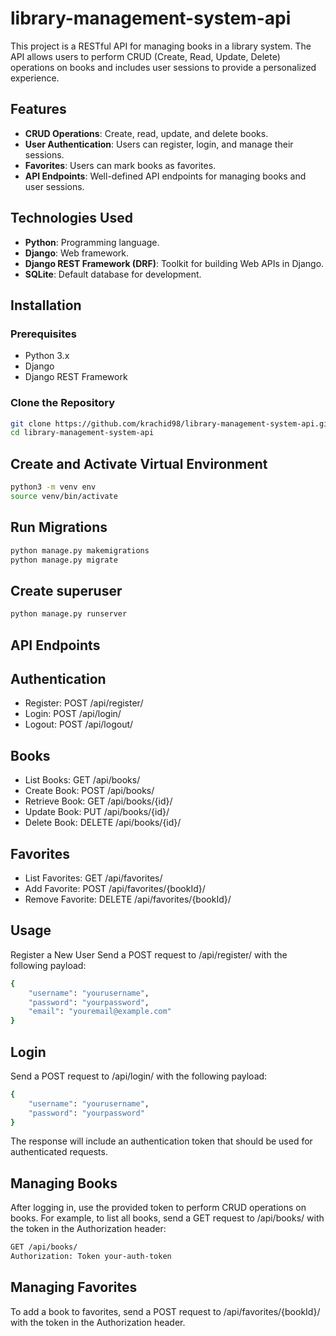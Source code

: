 # library-management-system-api
This project is a RESTful API for managing books in a library system. The API allows users to perform CRUD (Create, Read, Update, Delete) operations on books and includes user sessions to provide a personalized experience.

## Features

- **CRUD Operations**: Create, read, update, and delete books.
- **User Authentication**: Users can register, login, and manage their sessions.
- **Favorites**: Users can mark books as favorites.
- **API Endpoints**: Well-defined API endpoints for managing books and user sessions.

## Technologies Used

- **Python**: Programming language.
- **Django**: Web framework.
- **Django REST Framework (DRF)**: Toolkit for building Web APIs in Django.
- **SQLite**: Default database for development.

## Installation

### Prerequisites

- Python 3.x
- Django
- Django REST Framework

### Clone the Repository

```bash
git clone https://github.com/krachid98/library-management-system-api.git
cd library-management-system-api
```

## Create and Activate Virtual Environment
```bash
python3 -m venv env
source venv/bin/activate
```

## Run Migrations
```bash
python manage.py makemigrations
python manage.py migrate
```

## Create superuser
```bash
python manage.py runserver
```

## API Endpoints
## Authentication
- Register: POST /api/register/
- Login: POST /api/login/
- Logout: POST /api/logout/

## Books
- List Books: GET /api/books/
- Create Book: POST /api/books/
- Retrieve Book: GET /api/books/{id}/
- Update Book: PUT /api/books/{id}/
- Delete Book: DELETE /api/books/{id}/

## Favorites
- List Favorites: GET /api/favorites/
- Add Favorite: POST /api/favorites/{bookId}/
- Remove Favorite: DELETE /api/favorites/{bookId}/

## Usage
Register a New User
Send a POST request to /api/register/ with the following payload:

```bash
{
    "username": "yourusername",
    "password": "yourpassword",
    "email": "youremail@example.com"
}
```

## Login
Send a POST request to /api/login/ with the following payload:

```bash
{
    "username": "yourusername",
    "password": "yourpassword"
}
```

The response will include an authentication token that should be used for authenticated requests.

## Managing Books
After logging in, use the provided token to perform CRUD operations on books. For example, to list all books, send a GET request to /api/books/ with the token in the Authorization header:

```bash
GET /api/books/
Authorization: Token your-auth-token
```

## Managing Favorites
To add a book to favorites, send a POST request to /api/favorites/{bookId}/ with the token in the Authorization header.
